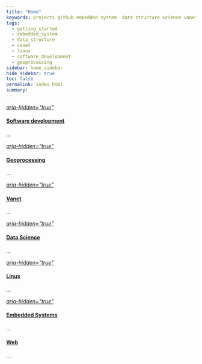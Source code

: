 ```yaml
---
title: "Home"
keywords: projects github embedded system  data structure science vanet linux software development geoprocessing
tags: 
  - getting_started
  - embedded_system
  - data_structure
  - vanet
  - linux
  - software_development
  - geoprocessing
sidebar: home_sidebar
hide_sidebar: true
toc: false
permalink: index.html
summary:
---
```


<!-- List -->
<!-- The circle icons use Font Awesome's stacked icon classes. For more information, visit http://fontawesome.io/examples/ -->
<div class="row">
    <!--<div class="col-lg-12">
        <h2 class="page-header">Service List</h2>
    </div>-->
    <div class="col-md-4">
        <div class="media">
            <div class="pull-left">
                <span class="fa-stack fa-2x">
                        <i class="fa fa-circle fa-stack-2x text-primary item_list"></i>
                        <a href="sw_home.html">
                            <i class="fa fa-code fa-stack-1x fa-inverse"> aria-hidden="true"</i>
                        </a>
                </span>
            </div>
            <div class="media-body">
                <a href="sw_home.html"><h4 class="media-heading">Software development</h4></a>
                <p>...</p>
            </div>
        </div>
        <div class="media">
            <div class="pull-left">
                <span class="fa-stack fa-2x">
                        <i class="fa fa-circle fa-stack-2x text-primary item_list"></i>
                        <a href="geo_home.html">
                            <i class="fa fa-map fa-stack-1x fa-inverse"> aria-hidden="true"</i>
                        </a>
                </span>
            </div>
            <div class="media-body">
                <a href="geo_home.html"><h4 class="media-heading">Geoprocessing</h4></a>
                <p>...</p>
            </div>
        </div>
        <div class="media">
            <div class="pull-left">
                <span class="fa-stack fa-2x">
                        <i class="fa fa-circle fa-stack-2x text-primary item_list"></i>
                        <a href="vanet_home.html">
                            <i class="fa fa-road fa-stack-1x fa-inverse"> aria-hidden="true"</i>
                        </a>
                </span>
            </div>
            <div class="media-body">
                <a href="vanet_home.html"><h4 class="media-heading">Vanet</h4></a>
                <p>...</p>
            </div>
        </div>
    </div>
    <div class="col-md-4">
        <div class="media">
            <div class="pull-left">
                <span class="fa-stack fa-2x">
                        <i class="fa fa-circle fa-stack-2x text-primary item_list"></i>
                        <a href="data_home.html">
                            <i class="fa fa-flask fa-stack-1x fa-inverse"> aria-hidden="true"</i>
                        </a>
                </span>
            </div>
            <div class="media-body">
                <a href="data_home.html"><h4 class="media-heading">Data Science</h4></a>
                <p>...</p>
            </div>
        </div>
        <div class="media">
            <div class="pull-left">
                <span class="fa-stack fa-2x">
                        <i class="fa fa-circle fa-stack-2x text-primary item_list"></i>
                        <a href="linux_home.html">
                            <i class="fa fa-linux fa-stack-1x fa-inverse"> aria-hidden="true"</i>
                        </a>
                </span>
            </div>
            <div class="media-body">
                <a href="linux_home.html"><h4 class="media-heading">Linux</h4></a>
                <p>...</p>
            </div>
        </div>
        <div class="media">
            <div class="pull-left">
                <span class="fa-stack fa-2x">
                        <i class="fa fa-circle fa-stack-2x text-primary item_list"></i>
                        <a href="embedded_home.html">
                            <i class="fa fa-microchip fa-stack-1x fa-inverse"> aria-hidden="true"</i>
                        </a>
                </span>
            </div>
            <div class="media-body">
                <a href="embedded_home.html"><h4 class="media-heading">Embedded Systems</h4></a>
                <p>...</p>
            </div>
        </div>
    </div>
    <div class="col-md-4">
        <div class="media">
            <div class="pull-left">
                <span class="fa-stack fa-2x">
                        <i class="fa fa-circle fa-stack-2x text-primary  item_list"></i>
                        <a href="web_home.html">
                            <i class="fa fa-globe fa-stack-1x fa-inverse" aria-hidden="true"></i>
                        </a>
                </span>
            </div>
             <div class="media-body">
                  <a href="web_home.html"><h4 class="media-heading">Web</h4></a>
                  <p>....</p>
             </div>
        </div>
    </div>
</div>
